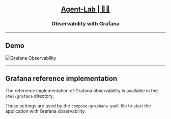 <h2 align="center"><a href="https://github.com/bsantanna/agent-lab">Agent-Lab | 🤖🧪</a></h2>
<h3 align="center">Observability with Grafana</h3>

---

## Demo

![Grafana Observability](grafana_demo.gif)

---

## Grafana reference implementation

The reference implementation of Grafana observability is available in the `otel/grafana` directory.

These settings are used by the `compose-graphana.yaml` file to start the application with Grafana observability.
